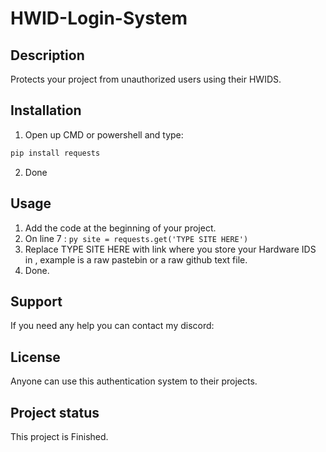 # HWID-Login-System

## Description
Protects your project from unauthorized users using their HWIDS.

## Installation
1. Open up CMD or powershell and type:
```bash
pip install requests
```
2. Done

## Usage
1. Add the code at the beginning of your project.
2. On line 7 : ```py site = requests.get('TYPE SITE HERE')```
3. Replace TYPE SITE HERE with link where you store your Hardware IDS in , example is a raw pastebin or a raw github text file. 
4. Done.

## Support
If you need any help you can contact my discord: 

## License
Anyone can use this authentication system to their projects.

## Project status
This project is Finished.

